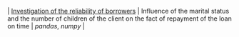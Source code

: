 | [Investigation of the reliability of borrowers](https://github.com/agafurov/Data-Analysis-Projects/blob/main/04-bank/7.%20Проектная%20работа.ipynb) | Influence of the marital status and the number of children of the client on the fact of repayment of the loan on time | *pandas*, *numpy* |
